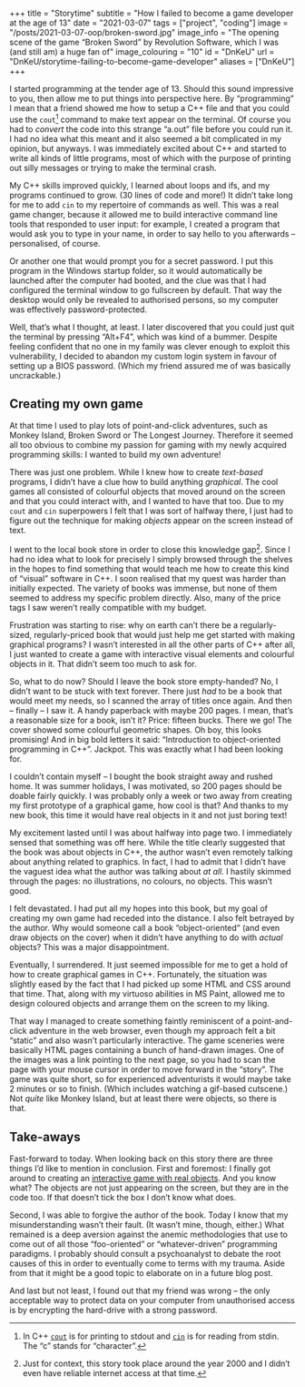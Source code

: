 +++
title = "Storytime"
subtitle = "How I failed to become a game developer at the age of 13"
date = "2021-03-07"
tags = ["project", "coding"]
image = "/posts/2021-03-07-oop/broken-sword.jpg"
image_info = "The opening scene of the game “Broken Sword” by Revolution Software, which I was (and still am) a huge fan of"
image_colouring = "10"
id = "DnKeU"
url = "DnKeU/storytime-failing-to-become-game-developer"
aliases = ["DnKeU"]
+++

I started programming at the tender age of 13. Should this sound impressive to you, then allow me to put things into perspective here. By “programming” I mean that a friend showed me how to setup a C++ file and that you could use the `cout`[^1] command to make text appear on the terminal. Of course you had to *convert* the code into this strange “a.out” file before you could run it. I had no idea what this meant and it also seemed a bit complicated in my opinion, but anyways. I was immediately excited about C++ and started to write all kinds of little programs, most of which with the purpose of printing out silly messages or trying to make the terminal crash.

My C++ skills improved quickly, I learned about loops and ifs, and my programs continued to grow. (30 lines of code and more!) It didn’t take long for me to add `cin` to my repertoire of commands as well. This was a real game changer, because it allowed me to build interactive command line tools that responded to user input: for example, I created a program that would ask you to type in your name, in order to say hello to you afterwards – personalised, of course.

Or another one that would prompt you for a secret password. I put this program in the Windows startup folder, so it would automatically be launched after the computer had booted, and the clue was that I had configured the terminal window to go fullscreen by default. That way the desktop would only be revealed to authorised persons, so my computer was effectively password-protected.

Well, that’s what I thought, at least. I later discovered that you could just quit the terminal by pressing “Alt+F4”, which was kind of a bummer. Despite feeling confident that no one in my family was clever enough to exploit this vulnerability, I decided to abandon my custom login system in favour of setting up a BIOS password. (Which my friend assured me of was basically uncrackable.)

## Creating my own game

At that time I used to play lots of point-and-click adventures, such as Monkey Island, Broken Sword or The Longest Journey. Therefore it seemed all too obvious to combine my passion for gaming with my newly acquired programming skills: I wanted to build my own adventure!

There was just one problem. While I knew how to create *text-based* programs, I didn’t have a clue how to build anything *graphical*. The cool games all consisted of colourful objects that moved around on the screen and that you could interact with, and I wanted to have that too. Due to my `cout` and `cin` superpowers I felt that I was sort of halfway there, I just had to figure out the technique for making *objects* appear on the screen instead of text.

I went to the local book store in order to close this knowledge gap[^2]. Since I had no idea what to look for precisely I simply browsed through the shelves in the hopes to find something that would teach me how to create this kind of “visual” software in C++. I soon realised that my quest was harder than initially expected. The variety of books was immense, but none of them seemed to address my specific problem directly. Also, many of the price tags I saw weren’t really compatible with my budget.

Frustration was starting to rise: why on earth can’t there be a regularly-sized, regularly-priced book that would just help me get started with making graphical programs? I wasn’t interested in all the other parts of C++ after all, I just wanted to create a game with interactive visual elements and colourful objects in it. That didn’t seem too much to ask for.

So, what to do now? Should I leave the book store empty-handed? No, I didn’t want to be stuck with text forever. There just *had* to be a book that would meet my needs, so I scanned the array of titles once again. And then – finally – I saw it. A handy paperback with maybe 200 pages. I mean, that’s a reasonable size for a book, isn’t it? Price: fifteen bucks. There we go! The cover showed some colourful geometric shapes. Oh boy, this looks promising! And in big bold letters it said: “Introduction to object-oriented programming in C++”. Jackpot. This was exactly what I had been looking for.

I couldn’t contain myself – I bought the book straight away and rushed home. It was summer holidays, I was motivated, so 200 pages should be doable fairly quickly. I was probably only a week or two away from creating my first prototype of a graphical game, how cool is that? And thanks to my new book, this time it would have real objects in it and not just boring text!

My excitement lasted until I was about halfway into page two. I immediately sensed that something was off here. While the title clearly suggested that the book was about objects in C++, the author wasn’t even remotely talking about anything related to graphics. In fact, I had to admit that I didn’t have the vaguest idea what the author was talking about *at all*. I hastily skimmed through the pages: no illustrations, no colours, no objects. This wasn’t good.

I felt devastated. I had put all my hopes into this book, but my goal of creating my own game had receded into the distance. I also felt betrayed by the author. Why would someone call a book “object-oriented“ (and even draw objects on the cover) when it didn’t have anything to do with *actual* objects? This was a major disappointment.

Eventually, I surrendered. It just seemed impossible for me to get a hold of how to create graphical games in C++. Fortunately, the situation was slightly eased by the fact that I had picked up some HTML and CSS around that time. That, along with my virtuoso abilities in MS Paint, allowed me to design coloured objects and arrange them on the screen to my liking.

That way I managed to create something faintly reminiscent of a point-and-click adventure in the web browser, even though my approach felt a bit “static” and also wasn’t particularly interactive. The game sceneries were basically HTML pages containing a bunch of hand-drawn images. One of the images was a link pointing to the next page, so you had to scan the page with your mouse cursor in order to move forward in the “story”. The game was quite short, so for experienced adventurists it would maybe take 2 minutes or so to finish. (Which includes watching a gif-based cutscene.) Not *quite* like Monkey Island, but at least there were objects, so there is that.

## Take-aways

Fast-forward to today. When looking back on this story there are three things I’d like to mention in conclusion. First and foremost: I finally got around to creating an [interactive game with real objects](https://github.com/jotaen/spaceshooter). And you know what? The objects are not just appearing on the screen, but they are in the code too. If that doesn’t tick the box I don’t know what does.

Second, I was able to forgive the author of the book. Today I know that my misunderstanding wasn’t their fault. (It wasn’t mine, though, either.)
What remained is a deep aversion against the anemic methodologies that use to come out of all those “foo-oriented” or “whatever-driven” programming paradigms. I probably should consult a psychoanalyst to debate the root causes of this in order to eventually come to terms with my trauma. Aside from that it might be a good topic to elaborate on in a future blog post.

And last but not least, I found out that my friend was wrong – the only acceptable way to protect data on your computer from unauthorised access is by encrypting the hard-drive with a strong password.


[^1]: In C++ [`cout`](https://en.cppreference.com/w/cpp/io/cout) is for printing to stdout and [`cin`](https://en.cppreference.com/w/cpp/io/cin) is for reading from stdin. The “c” stands for “character”.

[^2]: Just for context, this story took place around the year 2000 and I didn’t even have reliable internet access at that time.

